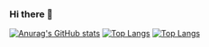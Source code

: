 ### Hi there 👋
[![Anurag's GitHub stats](https://github-readme-stats-xxyeon.vercel.app/api?username=xxyeon&count_private=true&show_icons=true)](https://github.com/anuraghazra/github-readme-stats)
[![Top Langs](https://github-readme-stats.vercel.app/api/top-langs/?username=xxyeon&layout=compact)](https://github.com/xxyeon/github-readme-stats)
[![Top Langs](https://github-readme-stats.vercel.app/api/top-langs/?username=xxyeon&langs_count=8)](https://github.com/xxyeon/github-readme-stats)
<!--
**xxyeon/xxyeon** is a ✨ _special_ ✨ repository because its `README.md` (this file) appears on your GitHub profile.

Here are some ideas to get you started:

- 🔭 I’m currently working on ...
- 🌱 I’m currently learning ...
- 👯 I’m looking to collaborate on ...
- 🤔 I’m looking for help with ...
- 💬 Ask me about ...
- 📫 How to reach me: ...
- 😄 Pronouns: ...
- ⚡ Fun fact: ...
-->
